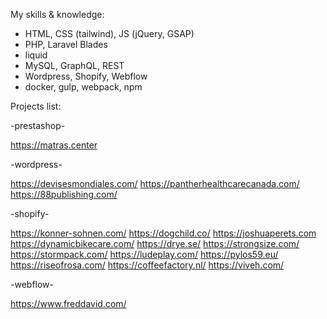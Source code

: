 My skills & knowledge:
- HTML, CSS (tailwind), JS (jQuery, GSAP)
- PHP, Laravel Blades
- liquid
- MySQL, GraphQL, REST
- Wordpress, Shopify, Webflow
- docker, gulp, webpack, npm

Projects list:

-prestashop-

https://matras.center

-wordpress-

https://devisesmondiales.com/
https://pantherhealthcarecanada.com/
https://88publishing.com/

-shopify-

https://konner-sohnen.com/
https://dogchild.co/
https://joshuaperets.com
https://dynamicbikecare.com/
https://drye.se/
https://strongsize.com/
https://stormpack.com/
https://ludeplay.com/
https://pylos59.eu/
https://riseofrosa.com/
https://coffeefactory.nl/
https://viveh.com/

-webflow-

https://www.freddavid.com/
